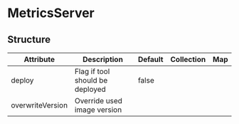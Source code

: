 # MetricsServer 
 

## Structure 
 

| Attribute        | Description                      | Default | Collection | Map  |
| ---------------- | -------------------------------- | ------- | ---------- | ---  |
| deploy           | Flag if tool should be deployed  |  false  |            |      |
| overwriteVersion | Override used image version      |         |            |      |